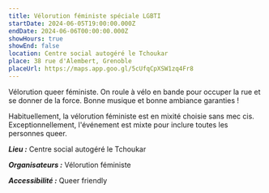 ```yaml
---
title: Vélorution féministe spéciale LGBTI
startDate: 2024-06-05T19:00:00.000Z
endDate: 2024-06-06T00:00:00.000Z
showHours: true
showEnd: false
location: Centre social autogéré le Tchoukar
place: 38 rue d'Alembert, Grenoble
placeUrl: https://maps.app.goo.gl/5cUfqCpXSW1zq4Fr8
---
```


Vélorution queer féministe. On roule à vélo en bande pour occuper la rue et se donner de la force. Bonne musique et bonne ambiance garanties !

Habituellement, la vélorution féministe est en mixité choisie sans mec cis. Exceptionnellement, l'événement est mixte pour inclure toutes les personnes queer.

***Lieu :*** Centre social autogéré le Tchoukar



***Organisateurs :*** Vélorution féministe

***Accessibilité :*** Queer friendly

